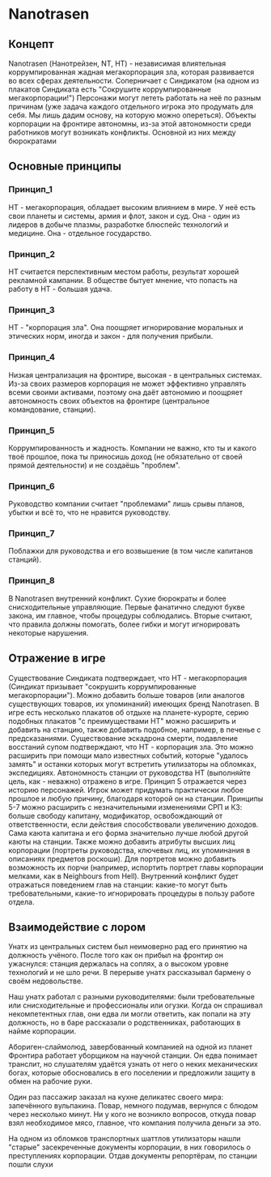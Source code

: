 # Nanotrasen

## Концепт
Nanotrasen (Нанотрейзен, NT, НТ) - независимая влиятельная коррумпированная жадная мегакорпорация зла, которая развивается во всех сферах деятельности. Соперничает с Синдикатом (на одном из плакатов Синдиката есть "Сокрушите коррумпированные мегакорпорации!")
Персонажи могут лететь работать на неё по разным причинам (уже задача каждого отдельного игрока это продумать для себя. Мы лишь дадим основу, на которую можно опереться).
Объекты корпорации на фронтире автономны, из-за этой автономности среди работников могут возникать конфликты. Основной из них между бюрократами 
## Основные принципы

### Принцип_1
НТ - мегакорпорация, обладает высоким влиянием в мире. У неё есть свои планеты и системы, армия и флот, закон и суд. Она - один из лидеров в добыче плазмы, разработке блюспейс технологий и медицине. Она - отдельное государство.
### Принцип_2
НТ считается перспективным местом работы, результат хорошей рекламной кампании. В обществе бытует мнение, что попасть на работу в НТ - большая удача.
### Принцип_3
НТ - "корпорация зла". Она поощряет игнорирование моральных и этических норм, иногда и закон - для получения прибыли.
### Принцип_4
Низкая централизация на фронтире, высокая - в центральных системах. Из-за своих размеров корпорация не может эффективно управлять всеми своими активами, поэтому она даёт автономию и поощряет автономность своих объектов на фронтире (центральное командование, станции).
### Принцип_5
Коррумпированность и жадность. Компании не важно, кто ты и какого твоё прошлое, пока ты приносишь доход (не обязательно от своей прямой деятельности) и не создаёшь "проблем".
### Принцип_6
Руководство компании считает "проблемами" лишь срывы планов, убытки и всё то, что не нравится руководству. 
### Принцип_7 
Поблажки для руководства и его возвышение (в том числе капитанов станций).
### Принцип_8
В Nanotrasen внутренний конфликт. Сухие бюрократы и более снисходительные управляющие. Первые фанатично следуют букве закона, им главное, чтобы процедуры соблюдались. Вторые считают, что правила должны помогать, более гибки и могут игнорировать некоторые нарушения.
## Отражение в игре
Существование Синдиката подтверждает, что НТ - мегакорпорация (Синдикат призывает "сокрушить коррумпированные мегакорпорации"). Можно добавить больше товаров (или аналогов существующих товаров, их упоминаний) имеющих бренд Nanotrasen. В игре есть несколько плакатов об отдыхе на планете-курорте, серию подобных плакатов "с преимуществами НТ" можно расширить и добавить на станцию, также добавить подобное, например, в печенье с предсказаниями.
Существование эскадрона смерти, подавление восстаний супом подтверждают, что НТ - корпорация зла. Это можно расширить при помощи мало известных событий, которые "удалось замять" и останки которых могут встретить утилизаторы на обломках, экспедициях.
Автономность станции от руководства НТ (выполняйте цель, как - неважно) отражено в игре.
Принцип 5 отражается через историю персонажей. Игрок может придумать практически любое прошлое и любую причину, благодаря которой он на станции. Принципы 5-7 можно расширить с незначительными изменениями СРП и КЗ: больше свободу капитану, модификатор, освобождающий от ответственности, если действия способствовали увеличению доходов. Сама каюта капитана и его форма значительно лучше любой другой каюты на станции. Также можно добавить атрибуты высших лиц корпорации (портреты руководства, ключевых лиц, их упоминания в описаниях предметов роскоши). Для портретов можно добавить возможность их порчи (например, испортить портрет главы корпорации мелками, как в Neighbours from Hell).
Внутренний конфликт будет отражаться поведением глав на станции: какие-то могут быть требовательными, какие-то игнорировать процедуры в пользу работе отдела.
## Взаимодействие с лором
Унатх из центральных систем был неимоверно рад его принятию на должность учёного. После того как он прибыл на фронтир он ужаснулся: станция держалась на соплях, а о высоком уровне технологий и не шло речи. В перерыве унатх рассказывал бармену о своём недовольстве.

Наш унатх работал с разными руководителями: были требовательные или снисходительные и профессионалы или огузки. Когда он спрашивал некомпетентных глав, они едва ли могли ответить, как попали на эту должность, но в баре рассказали о родственниках, работающих в найме корпорации.

Абориген-слаймолюд, завербованный компанией на одной из планет Фронтира работает уборщиком на научной станции. Он едва понимает транслит, но слушателям удаётся узнать от него о неких механических богах, которые обосновались в его поселении и предложили защиту в обмен на рабочие руки.

Один раз пассажир заказал на кухне деликатес своего мира: запечённого вульпакина. Повар, немного подумав, вернулся с блюдом через несколько минут. Ни у кого не возникло вопросов, откуда повар взял необходимое мясо, главное, что компания получила деньги за это.

На одном из обломков транспортных шаттлов утилизаторы нашли "старые" засекреченные документы корпорации, в них говорилось о преступлениях корпорации. Отдав документы репортёрам, по станции пошли слухи 